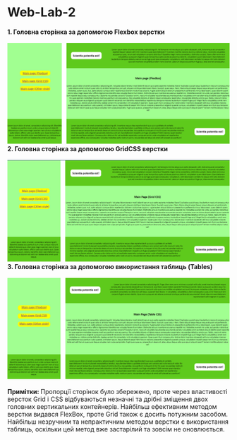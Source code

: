 # Web-Lab-2

<b>1. Головна сторінка за допомогою Flexbox верстки</b><br><br>
<img src = "images/flex-box.jpg">
<b>2. Головна сторінка за допомогою GridCSS верстки</b><br><br>
<img src = "images/grid-css.jpg">
<b>3. Головна сторінка за допомогою використання таблиць (Tables)</b><br><br>
<img src = "images/table-css.jpg">
<br><br>
<b>Примітки: </b>
Пропорції сторінок було збережено, проте через властивості версток Grid i CSS відбуваються незначні та дрібні зміщення двох головних вертикальних контейнерів.
Найбільш ефективним методом верстки видався FlexBox, проте Grid також є досить потужним засобом. Найбільш незручним та непрактичним методом верстки є використання таблиць, оскільки цей метод вже застарілий та зовсім не оновлюється.
